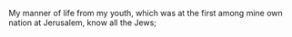 My manner of life from my youth, which was at the first among mine own nation at Jerusalem, know all the Jews;
